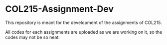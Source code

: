 # COL215-Assignment-Dev
This repository is meant for the development of the assignments of COL215.

All codes for each assignments are uploaded as we are working on it, so the codes may not be so neat.
